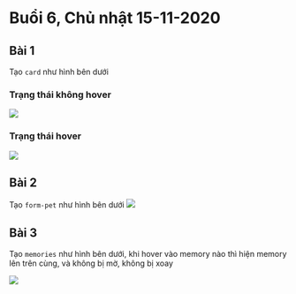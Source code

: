 # Buổi 6, Chủ nhật 15-11-2020

## Bài 1
Tạo `card` như hình bên dưới

### Trạng thái không hover
![](https://github.com/trunghongoc/REACTJS2010E_exercises/blob/main/unit-6/homework/imgs/card/card-no-hover.jpg "")

### Trạng thái hover
![](https://github.com/trunghongoc/REACTJS2010E_exercises/blob/main/unit-6/homework/imgs/card/card-hover.jpg "")


## Bài 2
Tạo `form-pet` như hình bên dưới
![](https://github.com/trunghongoc/REACTJS2010E_exercises/blob/main/unit-6/homework/imgs/form-pet/form-pet.jpg "")

## Bài 3
Tạo `memories` như hình bên dưới, khi hover vào memory nào thì hiện memory lên trên cùng, và không bị mờ, không bị xoay

![](https://github.com/trunghongoc/REACTJS2010E_exercises/blob/main/unit-6/homework/imgs/memories/memories.jpg "")
